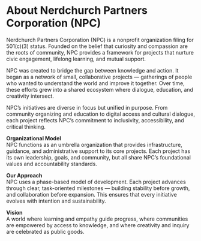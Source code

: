 # About Nerdchurch Partners Corporation (NPC)

Nerdchurch Partners Corporation (NPC) is a nonprofit organization filing for 501(c)(3) status. Founded on the belief that curiosity and compassion are the roots of community, NPC provides a framework for projects that nurture civic engagement, lifelong learning, and mutual support.

NPC was created to bridge the gap between knowledge and action. It began as a network of small, collaborative projects — gatherings of people who wanted to understand the world and improve it together. Over time, these efforts grew into a shared ecosystem where dialogue, education, and creativity intersect.

NPC’s initiatives are diverse in focus but unified in purpose. From community organizing and education to digital access and cultural dialogue, each project reflects NPC’s commitment to inclusivity, accessibility, and critical thinking.

**Organizational Model**  
NPC functions as an umbrella organization that provides infrastructure, guidance, and administrative support to its core projects. Each project has its own leadership, goals, and community, but all share NPC’s foundational values and accountability standards.

**Our Approach**  
NPC uses a phase-based model of development. Each project advances through clear, task-oriented milestones — building stability before growth, and collaboration before expansion. This ensures that every initiative evolves with intention and sustainability.

**Vision**  
A world where learning and empathy guide progress, where communities are empowered by access to knowledge, and where creativity and inquiry are celebrated as public goods.
